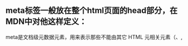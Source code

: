 
## meta标签一般放在整个html页面的head部分，在MDN中对他这样定义：

meta是文档级元数据元素，用来表示那些不能由其它 HTML 元相关元素（<base>、<link>, <script>、<style>或 <title>）之一表示的任何元数据。

是不是感觉看起来很抽象？说白了就是为了传达信息。
### 四大数据属性
先看看meta 元素定义的元数据的类型：

- 如果设置了 name属性，meta 元素提供的是文档级别的元数据，应用于整个页面。
- 如果设置了 http-equiv属性，meta 元素则是编译指令，提供的信息与类似命名的 HTTP 头部相同。
- 如果设置了 charset属性，meta 元素是一个字符集声明，告诉文档使用哪种字符编码。
- 如果设置了 itemprop 属性，meta 元素提供用户定义的元数据。

## name属性
name和content一起使用，前者表示要表示的元数据的名称，后者是元数据的值。
### author
用来表示网页的作者的名字，例如某个组织或者机构。
~~~
<meta name="author" content="aaa@mail.abc.com">
~~~
### description
是一段简短而精确的、对页面内容的描述。以头条和taobao的description标签为例：



### keywords
与页面内容相关的关键词，使用逗号分隔。某些搜索引擎在遇到这些关键字时，会用这些关键字对文档进行分类。
还是以头条和taobao为例

~~~

<meta name="keywords"  content="今日头条，头条，头条新闻">
<meta name="keywords"  content="淘宝，淘宝，网上购物，在线交易，网上交易，网店，购物，拍卖，网上，购物">

~~~


### viewpoint
为 viewport（视口）的初始大小提供指示。目前仅用于移动设备。
可能你也发现了，我们在vscode中自动生成html的代码片段时，会自动生成：
~~~
<meta name="viewport" content="width=device-width, initial-scale=1.0">
~~~

width用来设置 viewport 的宽度为设备宽度;
initial-scale为设备宽度与 viewport 大小之间的缩放比例。
~~~
<meta name="viewport" content="width=device-width, initial-scale=1,maximum-scale=1,minimum-scale=1,user-scalable=no,minimal-ui">
~~~

### robots
表示爬虫对此页面的处理行为，或者说，应当遵守的规则，是用来做搜索引擎抓取的。
它的content可以为：

all:搜索引擎将索引此网页，并继续通过此网页的链接索引文件将被检索
none:搜索引擎讲忽略此网页
index:搜索引擎索引此网页
follow:搜索引擎继续通过此网页的链接索引搜索其它的网页

### renderer
用来指定双核浏览器的渲染方式，比如360浏览器，我们可以通过这个设置来指定360浏览器的渲染方式
~~~
<meta name="renderer" content="webkit"> //默认webkit内核
<meta name="renderer" content="ie-comp"> //默认IE兼容模式
<meta name="renderer" content="ie-stand"> //默认IE标准模式
~~~



## http-equiv
http-equiv也是和content一起使用，前者表示要表示的元数据的名称，后者是元数据的值。
http-equiv 所有允许的值都是特定 HTTP 头部的名称，
X-UA-Compatible
我们最常见的http-equiv值可能就是X-UA-Compatible了，它常常长这个样子：

它是用来是做IE浏览器适配的。
IE=edge告诉浏览器，以当前浏览器支持的最新版本来渲染，IE9就以IE9版本来渲染。
chrome=1告诉浏览器，如果当前IE浏览器安装了Google Chrome Frame插件，就以chrome内核来渲染页面。
像上图这种两者都存在的情况：如果有chrome插件，就以chrome内核渲染，如果没有，就以当前浏览器支持的最高版本渲染。
另外，这个属性支持的范围是IE8-IE11
你可能注意到了，如果在我们的http头部中也设置了这个属性，并且和meta中设置的有冲突，那么哪一个优先呢？
答案是：开发者偏好（meta元素）优先于Web服务器设置（HTTP头）。
### content-type
用来声明文档类型和字符集
~~~
<meta  http-equiv="content-Type"  content="text/html"  chartset="utf-8">


~~~
### x-dns-prefetch-control
一般来说，HTML页面中的a标签会自动启用DNS提前解析来提升网站性能，但是在使用https协议的网站中失效了，我们可以设置：

来打开dns对a标签的提前解析
~~~
<meta  http-equiv="x-dns-prefetch-control"  content="on">

~~~
### cache-control、Pragma、Expires
和缓存相关的设置，但是遗憾的是这些往往不生效，我们一般都通过http headers来设置缓存策略
总结
常用了就是这些啦~实际使用时还有很多新的需要学习，这就需要俺们平时多看看其他网站是怎么设置meta的~ 一起加油叭



## 参考文章

1. [：文档级元数据元素](https://link.juejin.cn?target=https%3A%2F%2Fdeveloper.mozilla.org%2Fzh-CN%2Fdocs%2FWeb%2FHTML%2FElement%2Fmeta)
2. [meta标签是做什么的](https://juejin.cn/post/6987919006468407309#heading-13)
3. [那些你不知道的meta标签](https://juejin.cn/post/6844903750239272973#heading-3)
4. [HTML meta标签总结与属性使用介绍](https://juejin.cn/post/6844903971308617736#heading-10)

